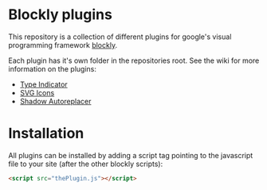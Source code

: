 # Blockly plugins
This repository is a collection of different plugins for google's visual programming framework [blockly](https://github.com/google/blockly).

Each plugin has it's own folder in the repositories root. See the wiki for more information on the plugins:

 * [Type Indicator](https://github.com/HendrikD/blockly-plugins/wiki/Type-Indicator)
 * [SVG Icons](https://github.com/HendrikD/blockly-plugins/wiki/svg-icons)
 * [Shadow Autoreplacer](https://github.com/HendrikD/blockly-plugins/wiki/shadow-autoreplacer)

# Installation
All plugins can be installed by adding a script tag pointing to the javascript file to your site (after the other blockly scripts):
```html
<script src="thePlugin.js"></script>

